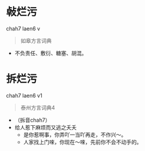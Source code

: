 # 㪕烂污
chah7 laen6 v
> 如皋方言词典
- 不负责任、敷衍、糖塞、胡混。

# 拆烂污
chah7 laen6 v1
> 泰州方言词典4
- （拆音chah7）
- 给人惹下麻烦而又逃之夭夭
  - 是你惹啊事，你弄吖一当吖再走，不作兴～。
  - 人家找上门唻，你现在～唻，先前你不会不动手的。

